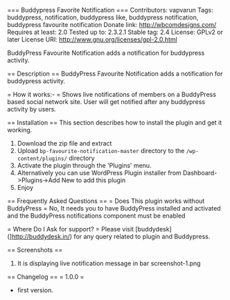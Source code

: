 === Buddypress Favorite Notification ===
Contributors: vapvarun
Tags: buddypress, notification, buddypress like, buddypress notification, buddypress favourite notification
Donate link: http://wbcomdesigns.com/
Requires at least: 2.0
Tested up to: 2.3.2.1
Stable tag: 2.4
License: GPLv2 or later
License URI: http://www.gnu.org/licenses/gpl-2.0.html

BuddyPress Favourite Notification  adds a notification for buddypress activity.

== Description ==
BuddyPress Favourite Notification  adds a notification for buddypress activity.

= How it works:- =
Shows live notifications of members on a BuddyPress based social network site. User will get notified after any buddypress activity by users.



== Installation ==
This section describes how to install the plugin and get it working.

1. Download the zip file and extract
2. Upload `bp-favourite-notification-master` directory to the `/wp-content/plugins/` directory
3. Activate the plugin through the \'Plugins\' menu.
4. Alternatively you can use WordPress Plugin installer from Dashboard->Plugins->Add New to add this plugin
5. Enjoy

== Frequently Asked Questions ==
= Does This plugin works without BuddyPress =
No, It needs you to have BuddyPress installed and activated and the BuddyPress notifications component must be enabled

= Where Do I Ask for support? =
Please visit [buddydesk] (]http://buddydesk.in/) for any query related to plugin and Buddypress.

== Screenshots ==
1. It is displaying live notification message in bar screenshot-1.png

== Changelog ==
= 1.0.0 =
* first version.
